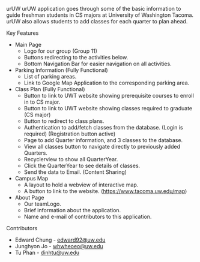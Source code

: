 urUW
urUW application goes through some of the basic information to guide freshman students in CS majors at University of Washington Tacoma.
urUW also allows students to add classes for each quarter to plan ahead.




Key Features
* Main Page
   * Logo for our group (Group 11)
   * Buttons redirecting to the activities below.
   * Bottom Navigation Bar for easier navigation on all activities.
* Parking Information (Fully Functional)
   * List of parking areas.
   * Link to Google Map Application to the corresponding parking area.
* Class Plan (Fully Functional)
   * Button to link to UWT website showing prerequisite courses to enroll in to CS major.
   * Button to link to UWT website showing classes required to graduate (CS major)
   * Button to redirect to class plans.
   * Authentication to add/fetch classes from the database. (Login is required) (Registration button active)
   * Page to add Quarter information, and 3 classes to the database.
   * View all classes button to navigate directly to previously added Quarters.
   * Recyclerview to show all QuarterYear.
   * Click the QuarterYear to see details of classes.
   * Send the data to Email. (Content Sharing)
* Campus Map
   * A layout to hold a webview of interactive map.
   * A button to link to the website. (https://www.tacoma.uw.edu/map)
* About Page
   * Our teamLogo.
   * Brief information about the application.
   * Name and e-mail of contributors to this application.




Contributors
* Edward Chung - edward92@uw.edu
* Junghyon Jo - whwheoeo@uw.edu
* Tu Phan - dinhtu@uw.edu
